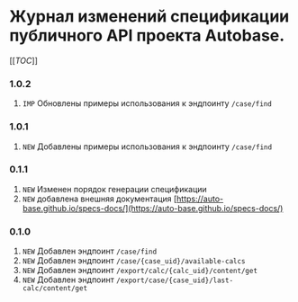 # Журнал изменений спецификации публичного API проекта Autobase.
[[_TOC_]]

### 1.0.2

1. `IMP` Обновлены примеры использования к эндпоинту `/case/find`

### 1.0.1

1. `NEW` Добавлены примеры использования к эндпоинту `/case/find`

### 0.1.1

1. `NEW` Изменен порядок генерации спецификации
2. `NEW` добавлена внешняя документация [https://auto-base.github.io/specs-docs/](https://auto-base.github.io/specs-docs/)

### 0.1.0

1. `NEW` Добавлен эндпоинт `/case/find`
2. `NEW` Добавлен эндпоинт `/case/{case_uid}/available-calcs`
3. `NEW` Добавлен эндпоинт `/export/calc/{calc_uid}/content/get`
4. `NEW` Добавлен эндпоинт `/export/case/{case_uid}/last-calc/content/get`